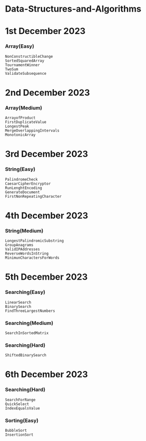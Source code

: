 # Data-Structures-and-Algorithms

# 1st December 2023

### Array(Easy)

    NonConstructibleChange
    SortedSquaredArray
    TournamentWinner
    TwoSum
    ValidateSubsequence

# 2nd December 2023

### Array(Medium)

    ArrayofProduct
    FirstDuplicateValue
    LongestPeak
    MergeOverlappingIntervals
    MonotonicArray

# 3rd December 2023

### String(Easy)

    PalindromeCheck
    CaesarCipherEncryptor
    RunLenghtEncoding
    GenerateDocument
    FirstNonRepeatingCharacter

# 4th December 2023

### String(Medium)

    LongestPalindromicSubstring
    GroupAnagrams
    ValidIPAddresses
    ReverseWordsInString
    MinimunCharactersForWords

# 5th December 2023

### Searching(Easy)

    LinearSearch
    BinarySearch
    FindThreeLargestNumbers

### Searching(Medium)

    SearchInSortedMatrix

### Searching(Hard)

    ShiftedBinarySearch

# 6th December 2023

### Searching(Hard)

    SearchForRange
    QuickSelect
    IndexEqualsValue

### Sorting(Easy)

    BubbleSort
    InsertionSort
